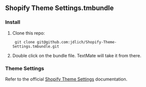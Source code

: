 ## Shopify Theme Settings.tmbundle

### Install

1. Clone this repo:

        git clone git@github.com:jdlich/Shopify-Theme-Settings.tmbundle.git

2. Double click on the bundle file. TextMate will take it from there.

### Theme Settings

Refer to the official <a href="http://docs.shopify.com/themes/theme-templates/settings">Shopify Theme Settings</a> documentation.